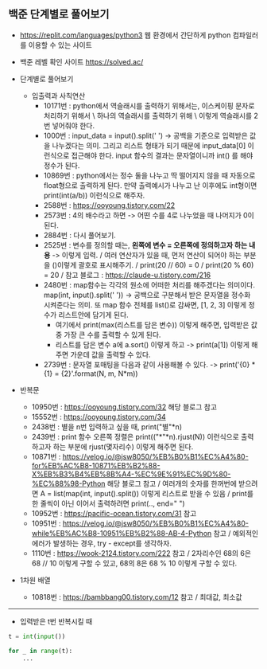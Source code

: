 ## 백준 단계별로 풀어보기
- https://replit.com/languages/python3 웹 환경에서 간단하게 python 컴파일러를 이용할 수 있는 사이트
- 백준 레벨 확인 사이트 https://solved.ac/

- 단계별로 풀어보기
  - 입출력과 사칙연산
    - 10171번 : python에서 역슬래시를 출력하기 위해서는, 이스케이핑 문자로 처리하기 위해서 \ 하나의 역슬래시를 출력하기 위해 \\ 이렇게 역슬래시를 2번 넣어줘야 한다.
    - 1000번 : input_data = input().split(' ') -> 공백을 기준으로 입력받은 값을 나누겠다는 의미. 그리고 리스트 형태가 되기 때문에 input_data[0] 이런식으로 접근해야 한다. input 함수의 결과는 문자열이니까 int() 를 해야 정수가 된다.
    - 10869번 : python에서는 정수 둘을 나누고 딱 떨어지지 않을 때 자동으로 float형으로 출력하게 된다. 만약 출력예시가 나누고 난 이후에도 int형이면 print(int(a/b)) 이런식으로 해주자.
    - 2588번 : https://ooyoung.tistory.com/22 
    - 2573번 : 4의 배수라고 하면 -> 어떤 수를 4로 나누었을 때 나머지가 0이 된다. 
    - 2884번 : 다시 풀어보기.
    - 2525번 : 변수를 정의할 때는, **왼쪽에 변수 = 오른쪽에 정의하고자 하는 내용** -> 이렇게 입력. / 여러 연산자가 있을 때, 먼저 연산이 되어야 하는 부분을 ()이렇게 괄호로 표시해주기. / print(20 // 60) = 0 / print(20 % 60) = 20 / 참고 블로그 : https://claude-u.tistory.com/216
    - 2480번 : map함수는 각각의 원소에 어떠한 처리를 해주겠다는 의미이다. map(int, input().split(' ')) -> 공백으로 구분해서 받은 문자열을 정수화 시켜준다는 의미. 또 map 함수 전체를 list()로 감싸면, [1, 2, 3] 이렇게 정수가 리스트안에 담기게 된다.
      - 여기에서 print(max(리스트를 담은 변수)) 이렇게 해주면, 입력받은 값 중 가장 큰 수를 출력할 수 있게 된다.
      - 리스트를 담은 변수 a에 a.sort() 이렇게 하고 -> print(a[1]) 이렇게 해주면 가운데 값을 출력할 수 있다.
    - 2739번 : 문자열 포매팅을 다음과 같이 사용해볼 수 있다. -> print('{0} * {1} = {2}'.format(N, m, N*m))


- 반복문
  - 10950번 : https://ooyoung.tistory.com/32 해당 블로그 참고
  - 15552번 : https://ooyoung.tistory.com/34
  - 2438번 : 별을 n번 입력하고 싶을 때, print("별"*n)
  - 2439번 : print 함수 오른쪽 정렬은 print(("*"*n).rjust(N)) 이런식으로 출력하고자 하는 부분에 rjust(몇자리수) 이렇게 해주면 된다.
  - 10871번 : https://velog.io/@jsw8050/%EB%B0%B1%EC%A4%80-for%EB%AC%B8-10871%EB%B2%88-X%EB%B3%B4%EB%8B%A4-%EC%9E%91%EC%9D%80-%EC%88%98-Python 해당 블로그 참고 / 여러개의 숫자를 한꺼번에 받으려면 A = list(map(int, input().split()) 이렇게 리스트로 받을 수 있음 / print를 한 줄씩이 아닌 이어서 출력하려면 print(.., end=" ")
  - 10952번 : https://pacific-ocean.tistory.com/31 참고
  - 10951번 : https://velog.io/@jsw8050/%EB%B0%B1%EC%A4%80-while%EB%AC%B8-10951%EB%B2%88-AB-4-Python 참고 / 예외적인 에러가 발생하는 경우, try - except를 생각하자.
  - 1110번 : https://wook-2124.tistory.com/222 참고 / 2자리수인 68의 6은 68 // 10 이렇게 구할 수 있고, 68의 8은 68 % 10 이렇게 구할 수 있다.


- 1차원 배열     
  - 10818번 : https://bambbang00.tistory.com/12 참고 / 최대값, 최소값 
  


* * *
- 입력받은 t번 반복시킬 때
```python
t = int(input())

for _ in range(t):
    ...
```
